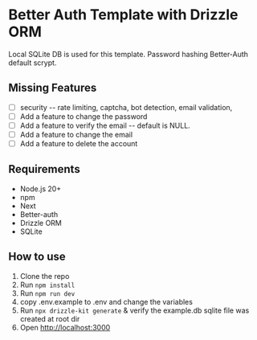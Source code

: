 # Better Auth Template with Drizzle ORM

Local SQLite DB is used for this template.
Password hashing Better-Auth default scrypt.

## Missing Features

- [ ] security -- rate limiting, captcha, bot detection, email validation,
- [ ] Add a feature to change the password
- [ ] Add a feature to verify the email -- default is NULL.
- [ ] Add a feature to change the email
- [ ] Add a feature to delete the account

## Requirements

- Node.js 20+
- npm
- Next
- Better-auth
- Drizzle ORM
- SQLite

## How to use

1. Clone the repo
2. Run `npm install`
3. Run `npm run dev`
4. copy .env.example to .env and change the variables
5. Run `npx drizzle-kit generate` & verify the example.db sqlite file was created at root dir
6. Open [http://localhost:3000](http://localhost:3000)
